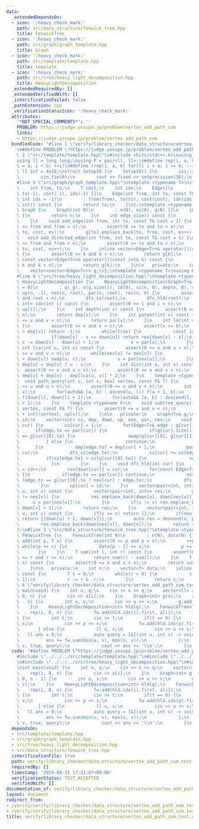 ```yaml
---
data:
  _extendedDependsOn:
  - icon: ':heavy_check_mark:'
    path: src/data_structure/fenwick_tree.hpp
    title: FenwickTree
  - icon: ':heavy_check_mark:'
    path: src/graph/graph_template.hpp
    title: Graph
  - icon: ':heavy_check_mark:'
    path: src/template/template.hpp
    title: template
  - icon: ':heavy_check_mark:'
    path: src/tree/heavy_light_decomposition.hpp
    title: HeavyLightDecomposition
  _extendedRequiredBy: []
  _extendedVerifiedWith: []
  _isVerificationFailed: false
  _pathExtension: cpp
  _verificationStatusIcon: ':heavy_check_mark:'
  attributes:
    '*NOT_SPECIAL_COMMENTS*': ''
    PROBLEM: https://judge.yosupo.jp/problem/vertex_add_path_sum
    links:
    - https://judge.yosupo.jp/problem/vertex_add_path_sum
  bundledCode: "#line 1 \"verify/library_checker/data_structure/vertex_add_path_sum.test.cpp\"\
    \n#define PROBLEM \"https://judge.yosupo.jp/problem/vertex_add_path_sum\"\n#line\
    \ 2 \"src/template/template.hpp\"\n#include <bits/stdc++.h>\nusing namespace std;\n\
    using ll = long long;\nusing P = pair<ll, ll>;\n#define rep(i, a, b) for(ll i\
    \ = a; i < b; ++i)\n#define rrep(i, a, b) for(ll i = a; i >= b; --i)\nconstexpr\
    \ ll inf = 4e18;\nstruct SetupIO {\n    SetupIO() {\n        ios::sync_with_stdio(0);\n\
    \        cin.tie(0);\n        cout << fixed << setprecision(30);\n    }\n} setup_io;\n\
    #line 3 \"src/graph/graph_template.hpp\"\ntemplate <typename T>\nstruct Edge {\n\
    \    int from, to;\n    T cost;\n    int idx;\n    Edge()\n        : from(-1),\
    \ to(-1), cost(-1), idx(-1) {}\n    Edge(int from, int to, const T& cost = 1,\
    \ int idx = -1)\n        : from(from), to(to), cost(cost), idx(idx) {}\n    operator\
    \ int() const {\n        return to;\n    }\n};\ntemplate <typename T>\nstruct\
    \ Graph {\n    Graph(int N)\n        : n(N), es(0), g(N) {}\n    int size() const\
    \ {\n        return n;\n    }\n    int edge_size() const {\n        return es;\n\
    \    }\n    void add_edge(int from, int to, const T& cost = 1) {\n        assert(0\
    \ <= from and from < n);\n        assert(0 <= to and to < n);\n        g[from].emplace_back(from,\
    \ to, cost, es);\n        g[to].emplace_back(to, from, cost, es++);\n    }\n \
    \   void add_directed_edge(int from, int to, const T& cost = 1) {\n        assert(0\
    \ <= from and from < n);\n        assert(0 <= to and to < n);\n        g[from].emplace_back(from,\
    \ to, cost, es++);\n    }\n    inline vector<Edge<T>>& operator[](const int& k)\
    \ {\n        assert(0 <= k and k < n);\n        return g[k];\n    }\n    inline\
    \ const vector<Edge<T>>& operator[](const int& k) const {\n        assert(0 <=\
    \ k and k < n);\n        return g[k];\n    }\n\n   private:\n    int n, es;\n\
    \    vector<vector<Edge<T>>> g;\n};\ntemplate <typename T>\nusing Edges = vector<Edge<T>>;\n\
    #line 4 \"src/tree/heavy_light_decomposition.hpp\"\ntemplate <typename T>\nstruct\
    \ HeavyLightDecomposition {\n    HeavyLightDecomposition(Graph<T>& _g, int root\
    \ = 0)\n        : g(_g), n(g.size()), id(0), sz(n, 0), dep(n, 0), down(n, -1),\
    \ up(n, -1), nex(n, root), par(n, root), rev(n, 0) {\n        assert(0 <= root\
    \ and root < n);\n        dfs_sz(root);\n        dfs_hld(root);\n    }\n    pair<int,\
    \ int> idx(int i) const {\n        assert(0 <= i and i < n);\n        return make_pair(down[i],\
    \ up[i]);\n    }\n    int depth(int v) const {\n        assert(0 <= v and v <\
    \ n);\n        return dep[v];\n    }\n    int parent(int v) const {\n        assert(0\
    \ <= v and v < n);\n        return par[v];\n    }\n    int la(int v, int x) const\
    \ {\n        assert(0 <= v and v < n);\n        assert(x >= 0);\n        if(x\
    \ > dep[v]) return -1;\n        while(true) {\n            const int u = nex[v];\n\
    \            if(down[v] - x >= down[u]) return rev[down[v] - x];\n           \
    \ x -= down[v] - down[u] + 1;\n            v = par[u];\n        }\n    }\n   \
    \ int lca(int u, int v) const {\n        assert(0 <= u and u < n);\n        assert(0\
    \ <= v and v < n);\n        while(nex[u] != nex[v]) {\n            if(down[u]\
    \ < down[v]) swap(u, v);\n            u = par[nex[u]];\n        }\n        return\
    \ dep[u] < dep[v] ? u : v;\n    }\n    int dist(int u, int v) const {\n      \
    \  assert(0 <= u and u < n);\n        assert(0 <= v and v < n);\n        return\
    \ dep[u] + dep[v] - dep[lca(u, v)] * 2;\n    }\n    template <typename F>\n  \
    \  void path_query(int u, int v, bool vertex, const F& f) {\n        assert(0\
    \ <= u and u < n);\n        assert(0 <= v and v < n);\n        int l = lca(u,\
    \ v);\n        for(auto&& [a, b] : ascend(u, l)) f(a + 1, b);\n        if(vertex)\
    \ f(down[l], down[l] + 1);\n        for(auto&& [a, b] : descend(l, v)) f(a, b\
    \ + 1);\n    }\n    template <typename F>\n    void subtree_query(int v, bool\
    \ vertex, const F& f) {\n        assert(0 <= v and v < n);\n        f(down[v]\
    \ + int(!vertex), up[v]);\n    }\n\n   private:\n    Graph<T>& g;\n    int n,\
    \ id;\n    vector<int> sz, dep, down, up, nex, par, rev;\n    void dfs_sz(int\
    \ cur) {\n        sz[cur] = 1;\n        for(Edge<T>& edge : g[cur]) {\n      \
    \      if(edge.to == par[cur]) {\n                if(g[cur].size() >= 2 and edge.to\
    \ == g[cur][0].to) {\n                    swap(g[cur][0], g[cur][1]);\n      \
    \          } else {\n                    continue;\n                }\n      \
    \      }\n            dep[edge.to] = dep[cur] + 1;\n            par[edge.to] =\
    \ cur;\n            dfs_sz(edge.to);\n            sz[cur] += sz[edge.to];\n  \
    \          if(sz[edge.to] > sz[g[cur][0].to]) {\n                swap(edge, g[cur][0]);\n\
    \            }\n        }\n    }\n    void dfs_hld(int cur) {\n        down[cur]\
    \ = id++;\n        rev[down[cur]] = cur;\n        for(const Edge<T>& edge : g[cur])\
    \ {\n            if(edge.to == par[cur]) continue;\n            nex[edge.to] =\
    \ (edge.to == g[cur][0].to ? nex[cur] : edge.to);\n            dfs_hld(edge.to);\n\
    \        }\n        up[cur] = id;\n    }\n    vector<pair<int, int>> ascend(int\
    \ u, int v) const {\n        vector<pair<int, int>> res;\n        while(nex[u]\
    \ != nex[v]) {\n            res.emplace_back(down[u], down[nex[u]]);\n       \
    \     u = par[nex[u]];\n        }\n        if(u != v) res.emplace_back(down[u],\
    \ down[v] + 1);\n        return res;\n    }\n    vector<pair<int, int>> descend(int\
    \ u, int v) const {\n        if(u == v) return {};\n        if(nex[u] == nex[v])\
    \ return {{down[u] + 1, down[v]}};\n        auto res = descend(u, par[nex[v]]);\n\
    \        res.emplace_back(down[nex[v]], down[v]);\n        return res;\n    }\n\
    };\n#line 3 \"src/data_structure/fenwick_tree.hpp\"\ntemplate <typename T>\nstruct\
    \ FenwickTree {\n    FenwickTree(int N)\n        : n(N), data(N) {}\n    void\
    \ add(int p, T x) {\n        assert(0 <= p and p < n);\n        ++p;\n       \
    \ while(p <= n) {\n            data[p - 1] += x;\n            p += p & -p;\n \
    \       }\n    }\n    T sum(int l, int r) const {\n        assert(0 <= l and l\
    \ <= r and r <= n);\n        return sum(r) - sum(l);\n    }\n    T operator[](int\
    \ x) const {\n        assert(0 <= x and x < n);\n        return sum(x + 1) - sum(x);\n\
    \    }\n\n   private:\n    int n;\n    vector<T> data;\n    inline T sum(int r)\
    \ const {\n        T s = 0;\n        while(r > 0) {\n            s += data[r -\
    \ 1];\n            r -= r & -r;\n        }\n        return s;\n    }\n};\n#line\
    \ 6 \"verify/library_checker/data_structure/vertex_add_path_sum.test.cpp\"\nint\
    \ main(void) {\n    int n, q;\n    cin >> n >> q;\n    vector<ll> a(n);\n    rep(i,\
    \ 0, n) {\n        cin >> a[i];\n    }\n    Graph<int> g(n);\n    rep(i, 0, n\
    \ - 1) {\n        int u, v;\n        cin >> u >> v;\n        g.add_edge(u, v);\n\
    \    }\n    HeavyLightDecomposition<int> hld(g);\n    FenwickTree<ll> fw(n);\n\
    \    rep(i, 0, n) {\n        fw.add(hld.idx(i).first, a[i]);\n    }\n    while(q--)\
    \ {\n        int t;\n        cin >> t;\n        if(t == 0) {\n            ll p,\
    \ x;\n            cin >> p >> x;\n            fw.add(hld.idx(p).first, x);\n \
    \       } else {\n            ll u, v;\n            cin >> u >> v;\n         \
    \   ll ans = 0;\n            auto query = [&](int u, int v) -> void {\n      \
    \          ans += fw.sum(min(u, v), max(u, v));\n            };\n            hld.path_query(u,\
    \ v, true, query);\n            cout << ans << '\\n';\n        }\n    }\n}\n"
  code: "#define PROBLEM \"https://judge.yosupo.jp/problem/vertex_add_path_sum\"\n\
    #include \"../../../src/template/template.hpp\"\n#include \"../../../src/graph/graph_template.hpp\"\
    \n#include \"../../../src/tree/heavy_light_decomposition.hpp\"\n#include \"../../../src/data_structure/fenwick_tree.hpp\"\
    \nint main(void) {\n    int n, q;\n    cin >> n >> q;\n    vector<ll> a(n);\n\
    \    rep(i, 0, n) {\n        cin >> a[i];\n    }\n    Graph<int> g(n);\n    rep(i,\
    \ 0, n - 1) {\n        int u, v;\n        cin >> u >> v;\n        g.add_edge(u,\
    \ v);\n    }\n    HeavyLightDecomposition<int> hld(g);\n    FenwickTree<ll> fw(n);\n\
    \    rep(i, 0, n) {\n        fw.add(hld.idx(i).first, a[i]);\n    }\n    while(q--)\
    \ {\n        int t;\n        cin >> t;\n        if(t == 0) {\n            ll p,\
    \ x;\n            cin >> p >> x;\n            fw.add(hld.idx(p).first, x);\n \
    \       } else {\n            ll u, v;\n            cin >> u >> v;\n         \
    \   ll ans = 0;\n            auto query = [&](int u, int v) -> void {\n      \
    \          ans += fw.sum(min(u, v), max(u, v));\n            };\n            hld.path_query(u,\
    \ v, true, query);\n            cout << ans << '\\n';\n        }\n    }\n}"
  dependsOn:
  - src/template/template.hpp
  - src/graph/graph_template.hpp
  - src/tree/heavy_light_decomposition.hpp
  - src/data_structure/fenwick_tree.hpp
  isVerificationFile: true
  path: verify/library_checker/data_structure/vertex_add_path_sum.test.cpp
  requiredBy: []
  timestamp: '2024-08-31 17:21:07+09:00'
  verificationStatus: TEST_ACCEPTED
  verifiedWith: []
documentation_of: verify/library_checker/data_structure/vertex_add_path_sum.test.cpp
layout: document
redirect_from:
- /verify/verify/library_checker/data_structure/vertex_add_path_sum.test.cpp
- /verify/verify/library_checker/data_structure/vertex_add_path_sum.test.cpp.html
title: verify/library_checker/data_structure/vertex_add_path_sum.test.cpp
---
```

